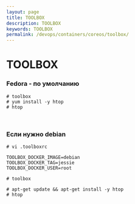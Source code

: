 ```yaml
---
layout: page
title: TOOLBOX
description: TOOLBOX
keywords: TOOLBOX
permalink: /devops/containers/coreos/toolbox/
---
```


# TOOLBOX

### Fedora - по умолчанию

    # toolbox
    # yum install -y htop
    # htop

<br/>

### Если нужно debian

    # vi .toolboxrc

    TOOLBOX_DOCKER_IMAGE=debian
    TOOLBOX_DOCKER_TAG=jessie
    TOOLBOX_DOCKER_USER=root

    # toolbox

    # apt-get update && apt-get install -y htop
    # htop
